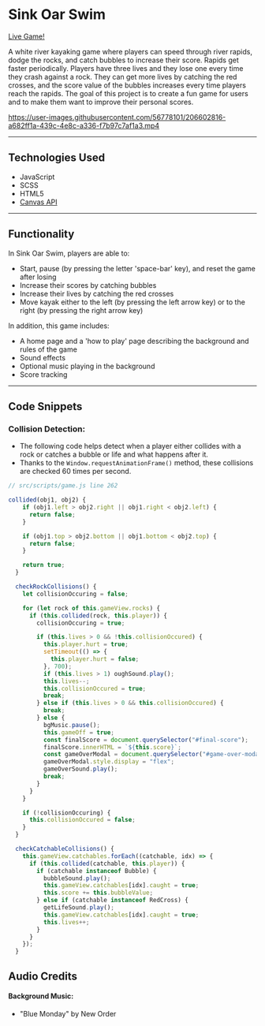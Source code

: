 # Sink Oar Swim

[Live Game!](https://yanrivera19.github.io/Sink-Oar-Swim/)

A white river kayaking game where players can speed through river rapids, dodge the rocks, and catch bubbles to increase their score. Rapids get faster periodically. Players have three lives and they lose one every time they crash against a rock. They can get more lives by catching the red crosses, and the score value of the bubbles increases every time players reach the rapids. The goal of this project is to create a fun game for users and to make them want to improve their personal scores.

https://user-images.githubusercontent.com/56778101/206602816-a682ff1a-439c-4e8c-a336-f7b97c7af1a3.mp4

---

## Technologies Used

-   JavaScript
-   SCSS
-   HTML5
-   [Canvas API](https://developer.mozilla.org/en-US/docs/Web/API/Canvas_API)

---

## Functionality 

In Sink Oar Swim, players are able to:

- Start, pause (by pressing the letter 'space-bar' key), and reset the game after losing
- Increase their scores by catching bubbles
- Increase their lives by catching the red crosses
- Move kayak either to the left (by pressing the left arrow key) or to the right (by pressing the right arrow key)

In addition, this game includes:

- A home page and a 'how to play' page describing the background and rules of the game
- Sound effects
- Optional music playing in the background
- Score tracking

---

## Code Snippets

### Collision Detection:

 - The following code helps detect when a player either collides with a rock or catches a bubble or life and what happens after it. 
 - Thanks to the ```Window.requestAnimationFrame()``` method, these collisions are checked 60 times per second.

```javascript
// src/scripts/game.js line 262

collided(obj1, obj2) {
    if (obj1.left > obj2.right || obj1.right < obj2.left) {
      return false;
    }

    if (obj1.top > obj2.bottom || obj1.bottom < obj2.top) {
      return false;
    }

    return true;
  }

  checkRockCollisions() {
    let collisionOccuring = false;

    for (let rock of this.gameView.rocks) {
      if (this.collided(rock, this.player)) {
        collisionOccuring = true;

        if (this.lives > 0 && !this.collisionOccured) {
          this.player.hurt = true;
          setTimeout(() => {
            this.player.hurt = false;
          }, 700);
          if (this.lives > 1) oughSound.play();
          this.lives--;
          this.collisionOccured = true;
          break;
        } else if (this.lives > 0 && this.collisionOccured) {
          break;
        } else {
          bgMusic.pause();
          this.gameOff = true;
          const finalScore = document.querySelector("#final-score");
          finalScore.innerHTML = `${this.score}`;
          const gameOverModal = document.querySelector("#game-over-modal");
          gameOverModal.style.display = "flex";
          gameOverSound.play();
          break;
        }
      }
    }

    if (!collisionOccuring) {
      this.collisionOccured = false;
    }
  }

  checkCatchableCollisions() {
    this.gameView.catchables.forEach((catchable, idx) => {
      if (this.collided(catchable, this.player)) {
        if (catchable instanceof Bubble) {
          bubbleSound.play();
          this.gameView.catchables[idx].caught = true;
          this.score += this.bubbleValue;
        } else if (catchable instanceof RedCross) {
          getLifeSound.play();
          this.gameView.catchables[idx].caught = true;
          this.lives++;
        }
      }
    });
  }
```

## Audio Credits

#### Background Music:
 - "Blue Monday" by New Order
